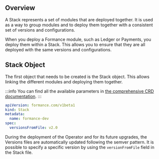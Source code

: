 ## Overview

A Stack represents a set of modules that are deployed together. It is used as a way to group modules and to deploy them together with a consistent set of versions and configurations.

When you deploy a Formance module, such as Ledger or Payments, you deploy them within a Stack. This allows you to ensure that they are all deployed with the same versions and configurations.

## Stack Object
The first object that needs to be created is the Stack object. This allows linking the different modules and deploying them together.

:::info
You can find all the available parameters in [the comprehensive CRD documentation](../09-Configuration%20reference/02-Custom%20Resource%20Definitions.md#stack).
:::

```yaml
apiVersion: formance.com/v1beta1
kind: Stack
metadata:
  name: formance-dev
spec:
  versionsFromFile: v2.0
```

During the deployment of the Operator and for its future upgrades, the Versions files are automatically updated following the semver pattern.
It is possible to specify a specific version by using the `versionFromFile` field in the Stack file.
